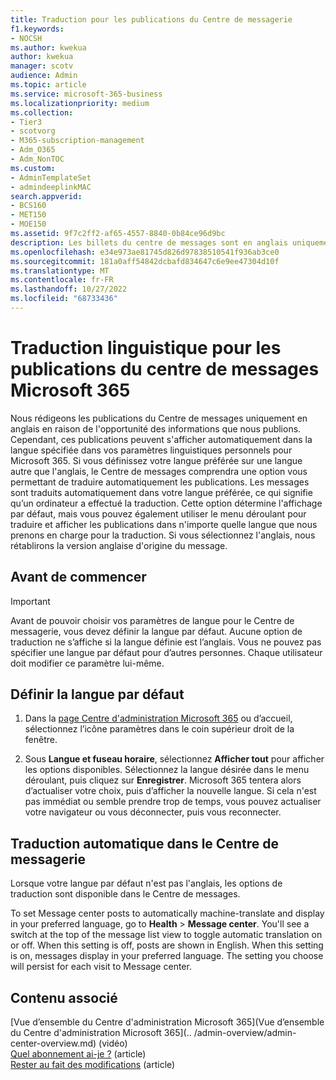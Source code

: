 ```yaml
---
title: Traduction pour les publications du Centre de messagerie
f1.keywords:
- NOCSH
ms.author: kwekua
author: kwekua
manager: scotv
audience: Admin
ms.topic: article
ms.service: microsoft-365-business
ms.localizationpriority: medium
ms.collection:
- Tier3
- scotvorg
- M365-subscription-management
- Adm_O365
- Adm_NonTOC
ms.custom:
- AdminTemplateSet
- admindeeplinkMAC
search.appverid:
- BCS160
- MET150
- MOE150
ms.assetid: 9f7c2ff2-af65-4557-8840-0b84ce96d9bc
description: Les billets du centre de messages sont en anglais uniquement, mais peuvent être affichés automatiquement dans la langue que vous spécifiez pour Microsoft 365.
ms.openlocfilehash: e34e973ae81745d826d97838510541f936ab3ce0
ms.sourcegitcommit: 181a0aff54842dcbafd834647c6e9ee47304d10f
ms.translationtype: MT
ms.contentlocale: fr-FR
ms.lasthandoff: 10/27/2022
ms.locfileid: "68733436"
---
```

# <a name="language-translation-for-microsoft-365-message-center-posts"></a>Traduction linguistique pour les publications du centre de messages Microsoft 365

Nous rédigeons les publications du Centre de messages uniquement en anglais en raison de l'opportunité des informations que nous publions. Cependant, ces publications peuvent s'afficher automatiquement dans la langue spécifiée dans vos paramètres linguistiques personnels pour Microsoft 365. Si vous définissez votre langue préférée sur une langue autre que l'anglais, le Centre de messages comprendra une option vous permettant de traduire automatiquement les publications. Les messages sont traduits automatiquement dans votre langue préférée, ce qui signifie qu’un ordinateur a effectué la traduction. Cette option détermine l'affichage par défaut, mais vous pouvez également utiliser le menu déroulant pour traduire et afficher les publications dans n'importe quelle langue que nous prenons en charge pour la traduction. Si vous sélectionnez l'anglais, nous rétablirons la version anglaise d'origine du message.

## <a name="before-you-begin"></a>Avant de commencer
  
> [!IMPORTANT]
> Avant de pouvoir choisir vos paramètres de langue pour le Centre de messagerie, vous devez définir la langue par défaut. Aucune option de traduction ne s’affiche si la langue définie est l’anglais. Vous ne pouvez pas spécifier une langue par défaut pour d’autres personnes. Chaque utilisateur doit modifier ce paramètre lui-même. 
  
## <a name="set-your-preferred-language"></a>Définir la langue par défaut

1. Dans la <a href="https://go.microsoft.com/fwlink/p/?linkid=2024339" target="_blank">page Centre d'administration Microsoft 365</a> ou d’accueil, sélectionnez l’icône paramètres dans le coin supérieur droit de la fenêtre.
  
2. Sous **Langue et fuseau horaire**, sélectionnez **Afficher tout** pour afficher les options disponibles. Sélectionnez la langue désirée dans le menu déroulant, puis cliquez sur **Enregistrer**. Microsoft 365 tentera alors d’actualiser votre choix, puis d’afficher la nouvelle langue. Si cela n'est pas immédiat ou semble prendre trop de temps, vous pouvez actualiser votre navigateur ou vous déconnecter, puis vous reconnecter.
  
## <a name="machine-translation-in-message-center"></a>Traduction automatique dans le Centre de messagerie

Lorsque votre langue par défaut n'est pas l'anglais, les options de traduction sont disponible dans le Centre de messages.
  
To set Message center posts to automatically machine-translate and display in your preferred language, go to **Health** \> **Message center**. You'll see a switch at the top of the message list view to toggle automatic translation on or off. When this setting is off, posts are shown in English. When this setting is on, messages display in your preferred language. The setting you choose will persist for each visit to Message center. 

## <a name="related-content"></a>Contenu associé

[Vue d’ensemble du Centre d'administration Microsoft 365](Vue d’ensemble du Centre d'administration Microsoft 365](.. /admin-overview/admin-center-overview.md) (vidéo)\
[Quel abonnement ai-je ?](../admin-overview/what-subscription-do-i-have.md) (article)\
[Rester au fait des modifications](../manage/stay-on-top-of-updates.md) (article)



  

